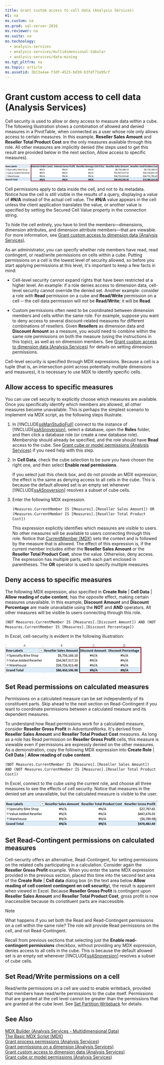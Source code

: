 ```yaml
---
title: Grant custom access to cell data (Analysis Services)
H1: na
ms.custom: na
ms.prod: sql-server-2016
ms.reviewer: na
ms.suite: na
ms.technology: 
  - analysis-services
  - analysis-services/multidimensional-tabular
  - analysis-services/data-mining
ms.tgt_pltfrm: na
ms.topic: article
ms.assetid: 3b13a4ae-f3df-4523-bd30-b3fdf71e95cf
---
```

# Grant custom access to cell data (Analysis Services)
  Cell security is used to allow or deny access to measure data within a cube. The following illustration shows a combination of allowed and denied measures in a PivotTable, when connected as a user whose role only allows access to certain measures. In this example, **Reseller Sales Amount** and **Reseller Total Product Cost** are the only measures available through this role. All other measures are implicitly denied (the steps used to get this result are provided below in the next section, Allow access to specific measures).  
  
 ![Pivottable showing allowed and denied cells](../../Topics/TopicNameNotContainA/media/SSAS_permsCellsAllowed.png "SSAS_permsCellsAllowed")  
  
 Cell permissions apply to data inside the cell, and not to its metadata. Notice how the cell is still visible in the results of a query, displaying a value of **#N/A** instead of the actual cell value. The **#N/A** value appears in the cell unless the client application translates the value, or another value is specified by setting the Secured Cell Value property in the connection string.  
  
 To hide the cell entirely, you have to limit the members—dimensions, dimension attributes, and dimension attribute members—that are viewable. For more information, see [Grant custom access to dimension data &#40;Analysis Services&#41;](../../Topics/TopicNameNotContainA/Grant-custom-access-to-dimension-data--Analysis-Services-.md).  
  
 As an administrator, you can specify whether role members have read, read contingent, or read/write permissions on cells within a cube. Putting permissions on a cell is the lowest level of security allowed, so before you start applying permissions at this level, it's important to keep a few facts in mind:  
  
-   Cell-level security cannot expand rights that have been restricted at a higher level. An example: if a role denies access to dimension data, cell-level security cannot override the denied set. Another example: consider a role with **Read** permission on a cube and **Read/Write** permission on a cell ─ the cell data permission will not be **Read/Write**; it will be **Read**.  
  
-   Custom permissions often need to be coordinated between dimension members and cells within the same role. For example, suppose you want to deny access to several discount-related measures for different combinations of resellers. Given **Resellers** as dimension data and **Discount Amount** as a measure, you would need to combine within the same role permissions on both the measure (using the instructions in this topic), as well as on dimension members. See [Grant custom access to dimension data &#40;Analysis Services&#41;](../../Topics/TopicNameNotContainA/Grant-custom-access-to-dimension-data--Analysis-Services-.md) for details on setting dimension permissions.  
  
 Cell-level security is specified through MDX expressions. Because a cell is a tuple (that is, an intersection point across potentially multiple dimensions and measures), it is necessary to use MDX to identify specific cells.  
  
## Allow access to specific measures  
 You can use cell security to explicitly choose which measures are available. Once you specifically identify which members are allowed, all other measures become unavailable. This is perhaps the simplest scenario to implement via MDX script, as the following steps illustrate.  
  
1.  In [!INCLUDE[ssManStudioFull](../../Topics/TopicNameContainA/includes/ssManStudioFull_md.md)] connect to the instance of [!INCLUDE[ssASnoversion](../../Topics/TopicNameContainA/includes/ssASnoversion_md.md)], select a database, open the **Roles** folder, and then click a database role (or create a new database role). Membership should already be specified, and the role should have **Read** access to the cube. See [Grant cube or model permissions &#40;Analysis Services&#41;](../../Topics/TopicNameNotContainA/Grant-cube-or-model-permissions--Analysis-Services-.md) if you need help with this step.  
  
2.  In **Cell Data**, check the cube selection to be sure you have chosen the right one, and then select **Enable read permissions**.  
  
     If you select just this check box, and do not provide an MDX expression, the effect is the same as denying access to all cells in the cube. This is because the default allowed set is an empty set whenever [!INCLUDE[ssASnoversion](../../Topics/TopicNameContainA/includes/ssASnoversion_md.md)] resolves a subset of cube cells.  
  
3.  Enter the following MDX expression.  
  
    ```  
    (Measures.CurrentMember IS [Measures].[Reseller Sales Amount]) OR (Measures.CurrentMember IS [Measures].[Reseller Total Product Cost])  
    ```  
  
     This expression explicitly identifies which measures are visible to users. No other measures will be available to users connecting through this role. Notice that [CurrentMember &#40;MDX&#41;](../Topic/CurrentMember%20\(MDX\).md) sets the context and is followed by the measure that is allowed. The effect of this expression is, if the current member includes either the **Reseller Sales Amount** or the **Reseller Total Product Cost**, show the value. Otherwise, deny access. The expression has multiple parts, with each part enclosed in parentheses. The **OR** operator is used to specify multiple measures.  
  
## Deny access to specific measures  
 The following MDX expression, also specified in **Create Role** | **Cell Data** | **Allow reading of cube content**, has the opposite effect, making certain measures unavailable. In this example, **Discount Amount** and **Discount Percentage** are made unavailable using the **NOT** and **AND** operators. All other measures will be visible to users connecting through this role.  
  
```  
(NOT Measures.CurrentMember IS [Measures].[Discount Amount]) AND (NOT Measures.CurrentMember IS [Measures].[Discount Percentage])  
```  
  
 In Excel, cell-security is evident in the following illustration:  
  
 ![Excel columns showing cells as not-available](../../Topics/TopicNameNotContainA/media/SSAS_permsCellsHideMeasure.png "SSAS_permsCellsHideMeasure")  
  
## Set Read permissions on calculated measures  
 Permissions on a calculated measure can be set independently of its constituent parts. Skip ahead to the next section on Read-Contingent if you want to coordinate permissions between a calculated measure and its dependent measures.  
  
 To understand how Read permissions work for a calculated measure, consider **Reseller Gross Profit** in AdventureWorks. It's derived from **Reseller Sales Amount** and **Reseller Total Product Cost** measures. As long as a role has Read permission on **Reseller Gross Profit** cells, this measure is viewable even if permissions are expressly denied on the other measures. As a demonstration, copy the following MDX expression into **Create Role** | **Cell Data** | **Allow reading of cube content**.  
  
```  
(NOT Measures.CurrentMember IS [Measures].[Reseller Sales Amount])  
AND (NOT Measures.CurrentMember IS [Measures].[Reseller Total Product Cost])  
```  
  
 In Excel, connect to the cube using the current role, and choose all three measures to see the effects of cell security. Notice that measures in the denied set are unavailable, but the calculated measure is visible to the user.  
  
 ![Excel table with available and unavailable cellls](../../Topics/TopicNameNotContainA/media/ssas_permsCalculatedCells.png "ssas_permsCalculatedCells")  
  
## Set Read-Contingent permissions on calculated measures  
 Cell-security offers an alternative, Read-Contingent, for setting permissions on the related cells participating in a calculation. Consider again the **Reseller Gross Profit** example. When you enter the same MDX expression provided in the previous section, placed this time into the second text area of the **Create Role** | **Cell data** dialog box (in the text area below **Allow reading of cell content contingent on cell security**), the result is apparent when viewed in Excel. Because **Reseller Gross Profit** is contingent upon **Reseller Sales Amount** and **Reseller Total Product Cost**, gross profit is now inaccessible because its constituent parts are inaccessible.  
  
> [!NOTE]  
>  What happens if you set both the Read and Read-Contingent permissions on a cell within the same role? The role will provide Read permissions on the cell, and not Read-Contingent.  
  
 Recall from previous sections that selecting just the **Enable read-contingent permissions** checkbox, without providing any MDX expression, denies access to all cells in the cube. This is because the default allowed set is an empty set whenever [!INCLUDE[ssASnoversion](../../Topics/TopicNameContainA/includes/ssASnoversion_md.md)] resolves a subset of cube cells.  
  
## Set Read/Write permissions on a cell  
 Read/write permissions on a cell are used to enable writeback, provided that members have read/write permissions to the cube itself. Permissions that are granted at the cell level cannot be greater than the permissions that are granted at the cube level. See [Set Partition Writeback](../../Topics/TopicNameNotContainA/Set-Partition-Writeback.md) for details.  
  
## See Also  
 [MDX Builder &#40;Analysis Services - Multidimensional Data&#41;](../../Topics/TopicNameNotContainA/MDX-Builder--Analysis-Services---Multidimensional-Data-.md)   
 [The Basic MDX Script &#40;MDX&#41;](../../Topics/TopicNameNotContainA/The-Basic-MDX-Script--MDX-.md)   
 [Grant process permissions &#40;Analysis Services&#41;](../../Topics/TopicNameNotContainA/Grant-process-permissions--Analysis-Services-.md)   
 [Grant permissions on a dimension &#40;Analysis Services&#41;](../../Topics/TopicNameContainA/Grant-permissions-on-a-dimension--Analysis-Services-.md)   
 [Grant custom access to dimension data &#40;Analysis Services&#41;](../../Topics/TopicNameNotContainA/Grant-custom-access-to-dimension-data--Analysis-Services-.md)   
 [Grant cube or model permissions &#40;Analysis Services&#41;](../../Topics/TopicNameNotContainA/Grant-cube-or-model-permissions--Analysis-Services-.md)  
  
  